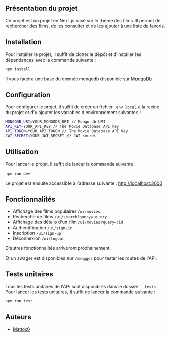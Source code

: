 ## Présentation du projet

Ce projet est un projet en Next.js basé sur le thème des films. Il permet de rechercher des films, de les consulter et de les ajouter à une liste de favoris.

## Installation

Pour installer le projet, il suffit de cloner le dépôt et d'installer les dépendances avec la commande suivante :

```bash
npm install
```

Il vous faudra une base de donnée mongodb disponible sur [MongoDb](https://www.mongodb.com/fr-fr)

## Configuration

Pour configurer le projet, il suffit de créer un fichier `.env.local` à la racine du projet et d'y ajouter les variables d'environnement suivantes :


```bash
MONGODB_URI=YOUR_MONGODB_URI // Mongo db URI
API_KEY=YOUR_API_KEY // The Movie Database API key
API_TOKEN=YOUR_API_TOKEN // The Movie Database API key
JWT_SECRET=YOUR_JWT_SECRET // JWT secret
```

## Utilisation

Pour lancer le projet, il suffit de lancer la commande suivante :

```bash
npm run dev
```

Le projet est ensuite accessible à l'adresse suivante : [http://localhost:3000](http://localhost:3000)

## Fonctionnalités

- Affichage des films populaires `/ui/movies`
- Recherche de films `/ui/search?query=:query`
- Affichage des détails d'un film `/ui/movies?query=:id`
- Authentification `/ui/sign-in` 
- Inscription `/ui/sign-up`
- Déconnexion `/ui/logout`

D'autres fonctionnalités arriveront prochainement.

Et un swager est disponibles sur `/swagger` pour tester les routes de l'API.

## Tests unitaires

Tous les tests unitaires de l'API sont disponibles dans le dossier `__tests__`.
Pour lancer les tests unitaires, il suffit de lancer la commande suivante :

```bash
npm run test
```

## Auteurs

- [Mattox0](https://github.com/Mattox0)
